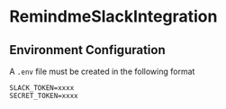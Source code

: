 # RemindmeSlackIntegration

## Environment Configuration
A `.env` file must be created in the following format
```
SLACK_TOKEN=xxxx
SECRET_TOKEN=xxxx
```
